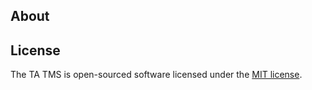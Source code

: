 ## About



## License

The TA TMS is open-sourced software licensed under the [MIT license](https://opensource.org/licenses/MIT).
